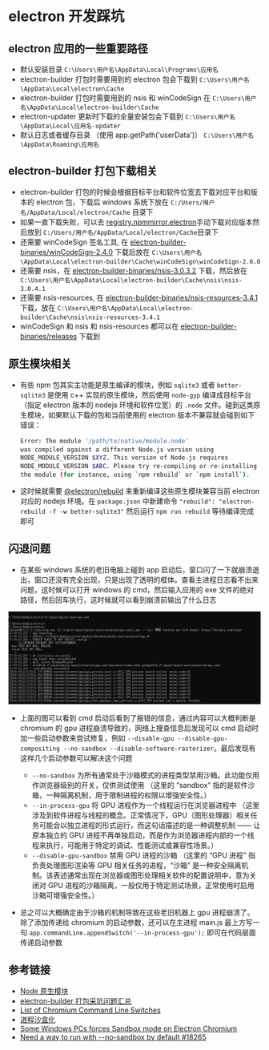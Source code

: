 # electron 开发踩坑

## electron 应用的一些重要路径

- 默认安装目录 `C:\Users\用户名\AppData\Local\Programs\应用名`
- electron-builder 打包时需要用到的 electron 包会下载到 `C:\Users\用户名\AppData\Local\electron\Cache`
- electron-builder 打包时需要用到的 nsis 和 winCodeSign 在 `C:\Users\用户名\AppData\Local\electron-builder\Cache`
- electron-updater 更新时下载的全量安装包会下载到 `C:\Users\用户名\AppData\Local\应用名-updater`
- 默认日志或者缓存目录 （使用 app.getPath('userData')） `C:\Users\用户名\AppData\Roaming\应用名`

## electron-builder 打包下载相关

- electron-builder 打包的时候会根据目标平台和软件位宽去下载对应平台和版本的 electron 包，下载后 windows 系统下放在 `C:/Users/用户名/AppData/Local/electron/Cache` 目录下
- 如果一直下载失败，可以去 [registry.npmmirror.electron](https://registry.npmmirror.com/binary.html?path=electron/)手动下载对应版本然后放到 `C:/Users/用户名/AppData/Local/electron/Cache`目录下
- 还需要 winCodeSign 签名工具, 在 [electron-builder-binaries/winCodeSign-2.4.0](https://github.com/electron-userland/electron-builder-binaries/releases/tag/winCodeSign-2.4.0) 下载后放在 `C:\Users\用户名\AppData\Local\electron-builder\Cache\winCodeSign\winCodeSign-2.6.0`
- 还需要 nsis，在 [electron-builder-binaries/nsis-3.0.3.2](https://github.com/electron-userland/electron-builder-binaries/releases/tag/nsis-3.0.3.2) 下载，然后放在 `C:\Users\用户名\AppData\Local\electron-builder\Cache\nsis\nsis-3.0.4.1`
- 还需要 nsis-resources, 在 [electron-builder-binaries/nsis-resources-3.4.1](https://github.com/electron-userland/electron-builder-binaries/releases/tag/nsis-resources-3.4.1) 下载，放在 `C:\Users\用户名\AppData\Local\electron-builder\Cache\nsis\nsis-resources-3.4.1`
- winCodeSign 和 nsis 和 nsis-resources 都可以在 [electron-builder-binaries/releases](https://github.com/electron-userland/electron-builder-binaries/releases) 下载到

## 原生模块相关

- 有些 npm 包其实主功能是原生编译的模块，例如 `sqlite3` 或者 `better-sqlite3` 是使用 c++ 实现的原生模块，然后使用 `node-gyp` 编译成目标平台（指定 electron 版本的 nodejs 环境和软件位宽）的 `.node` 文件。碰到这类原生模块，如果默认下载的包和当前使用的 electron 版本不兼容就会碰到如下错误：
  ```bash
  Error: The module '/path/to/native/module.node'
  was compiled against a different Node.js version using
  NODE_MODULE_VERSION $XYZ. This version of Node.js requires
  NODE_MODULE_VERSION $ABC. Please try re-compiling or re-installing
  the module (for instance, using `npm rebuild` or `npm install`).
  ```
- 这时候就需要 [@electron/rebuild](https://www.npmjs.com/package/@electron/rebuild) 来重新编译这些原生模块兼容当前 electron 对应的 nodejs 环境。在 `package.json` 中新建命令 `"rebuild": "electron-rebuild -f -w better-sqlite3"` 然后运行 `npm run rebuild` 等待编译完成即可

## 闪退问题

- 在某些 windows 系统的老旧电脑上碰到 app 启动后，窗口闪了一下就崩溃退出，窗口还没有完全出现，只是出现了透明的框体。查看主进程日志看不出来问题，这时候可以打开 windows 的 cmd，然后输入应用的 exe 文件的绝对路径，然后回车执行，这时候就可以看到崩溃前输出了什么日志

![electron-app-crash](./img/electron-app-crash.png)

- 上面的图可以看到 cmd 启动后看到了报错的信息，通过内容可以大概判断是 chromium 的 gpu 进程崩溃导致的，网络上搜查信息后发现可以 cmd 启动时加一些启动参数来尝试修复，例如 `--disable-gpu --disable-gpu-compositing --no-sandbox --disable-software-rasterizer`。最后发现有这样几个启动参数可以解决这个问题

  - `--no-sandbox` 为所有通常处于沙箱模式的进程类型禁用沙箱。此功能仅用作浏览器级别的开关，仅供测试使用 （这里的 “sandbox” 指的是软件沙箱，一种隔离机制，用于限制进程的权限以增强安全性。）
  - `--in-process-gpu` 将 GPU 进程作为一个线程运行在浏览器进程中 （这里涉及到软件进程与线程的概念。正常情况下，GPU（图形处理器）相关任务可能会以独立进程的形式运行，而这句话描述的是一种调整机制 —— 让原本独立的 GPU 进程不再单独启动，而是作为浏览器进程内部的一个线程来执行，可能用于特定的调试、性能测试或兼容性场景。）
  - `--disable-gpu-sandbox` 禁用 GPU 进程的沙箱 （这里的 “GPU 进程” 指负责处理图形渲染等 GPU 相关任务的进程，“沙箱” 是一种安全隔离机制。该表述通常出现在浏览器或图形处理相关软件的配置说明中，意为关闭对 GPU 进程的沙箱隔离，一般仅用于特定测试场景，正常使用时启用沙箱可增强安全性。）

- 总之可以大概确定由于沙箱的机制导致在这些老旧机器上 gpu 进程崩溃了。除了添加传递给 chromium 的启动参数，还可以在主进程 main.js 最上方写一句 `app.commandLine.appendSwitch('--in-process-gpu');` 即可在代码层面传递启动参数

## 参考链接

- [Node 原生模块](https://www.electronjs.org/zh/docs/latest/tutorial/using-native-node-modules)
- [electron-builder 打包采坑问题汇总](https://zhuanlan.zhihu.com/p/248742896)
- [List of Chromium Command Line Switches](https://peter.sh/experiments/chromium-command-line-switches/)
- [进程沙盒化](https://www.electronjs.org/zh/docs/latest/tutorial/sandbox)
- [Some Windows PCs forces Sandbox mode on Electron Chromium](https://stackoverflow.com/questions/77992943/some-windows-pcs-forces-sandbox-mode-on-electron-chromium)
- [Need a way to run with --no-sandbox by default #18265](https://github.com/electron/electron/issues/18265)
